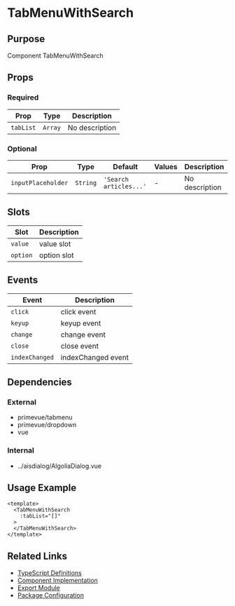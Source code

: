 # TabMenuWithSearch

## Purpose

Component TabMenuWithSearch

## Props

### Required
| Prop | Type | Description |
|------|------|-------------|
| `tabList` | `Array` | No description |

### Optional
| Prop | Type | Default | Values | Description |
|------|------|---------|--------|-------------|
| `inputPlaceholder` | `String` | `'Search articles...'` | - | No description |

## Slots

| Slot | Description |
|------|-------------|
| `value` | value slot |
| `option` | option slot |

## Events

| Event | Description |
|-------|-------------|
| `click` | click event |
| `keyup` | keyup event |
| `change` | change event |
| `close` | close event |
| `indexChanged` | indexChanged event |

## Dependencies

### External
- primevue/tabmenu
- primevue/dropdown
- vue

### Internal
- ../aisdialog/AlgoliaDialog.vue

## Usage Example

```vue
<template>
  <TabMenuWithSearch
    :tabList="[]"
  >
  </TabMenuWithSearch>
</template>
```

## Related Links

- [TypeScript Definitions](./TabMenuWithSearch.d.ts)
- [Component Implementation](./TabMenuWithSearch.vue)
- [Export Module](./tabmenuwithsearch.js)
- [Package Configuration](./package.json)
